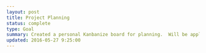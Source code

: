 ```yaml
---
layout: post
title: Project Planning
status: complete
type: Goal
summary: Created a personal Kanbanize board for planning.  Will be applying a User Story Mapping methodology to help with the challenges of Project planning and Product Backlog Item management.
updated: 2016-05-27 9:25:00
---
```


